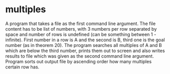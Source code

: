 # multiples

A program that takes a file as the first command line argument. The file content has to be list of
numbers, with 3 numbers per row separated by space and number of rows is undefined (can
be something between 1 - infinite). First number in a row is A and the second is B, third one is
the goal number (as in theorem 20). The program searches all multiples of A and B which
are below the third number, prints them out to screen and also writes results to file which was given
as the second command line argument.
Program sorts out output file by ascending order how many multiples certain row has.

